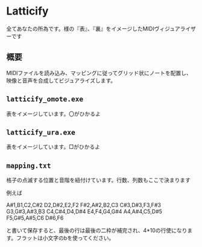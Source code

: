 # Latticify
全てあなたの所為です。様の『表』、『裏』をイメージしたMIDIヴィジュアライザーです

## 概要
MIDIファイルを読み込み、マッピングに従ってグリッド状にノートを配置し、映像と音声を合成してビジュアライズします。  
  
## **`latticify_omote.exe`**
表をイメージしています。〇がひかるよ

## **`latticify_ura.exe`**
表をイメージしています。□がひかるよ

## **`mapping.txt`**
格子の点滅する位置と音階を紐付けています。行数、列数もここで決まります

例えば

A#1,B1,C2,C#2
D2,D#2,E2,F2
F#2,A#2,B2,C3
C#3,D#3,F3,F#3
G3,G#3,A#3,B3
C4,C#4,D4,D#4
E4,F4,G4,G#4
A4,A#4,C5,D#5
F5,G#5,A#5,C6
D#6,F6

と書いて保存すると、最後の行は最後の二枠が補完され、4*10の行使になります。フラットは小文字のbを使ってください。
